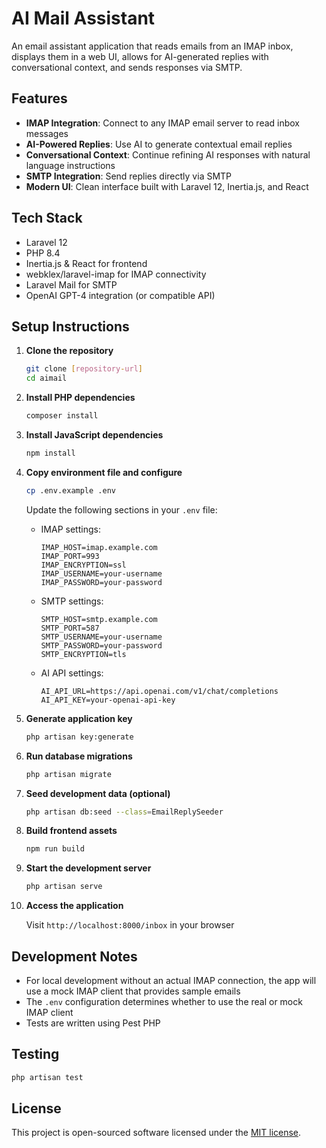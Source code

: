 # AI Mail Assistant

An email assistant application that reads emails from an IMAP inbox, displays them in a web UI, allows for AI-generated replies with conversational context, and sends responses via SMTP.

## Features

- **IMAP Integration**: Connect to any IMAP email server to read inbox messages
- **AI-Powered Replies**: Use AI to generate contextual email replies
- **Conversational Context**: Continue refining AI responses with natural language instructions
- **SMTP Integration**: Send replies directly via SMTP
- **Modern UI**: Clean interface built with Laravel 12, Inertia.js, and React

## Tech Stack

- Laravel 12
- PHP 8.4
- Inertia.js & React for frontend
- webklex/laravel-imap for IMAP connectivity
- Laravel Mail for SMTP
- OpenAI GPT-4 integration (or compatible API)

## Setup Instructions

1. **Clone the repository**

   ```bash
   git clone [repository-url]
   cd aimail
   ```

2. **Install PHP dependencies**

   ```bash
   composer install
   ```

3. **Install JavaScript dependencies**

   ```bash
   npm install
   ```

4. **Copy environment file and configure**

   ```bash
   cp .env.example .env
   ```

   Update the following sections in your `.env` file:

   - IMAP settings:
     ```
     IMAP_HOST=imap.example.com
     IMAP_PORT=993
     IMAP_ENCRYPTION=ssl
     IMAP_USERNAME=your-username
     IMAP_PASSWORD=your-password
     ```

   - SMTP settings:
     ```
     SMTP_HOST=smtp.example.com
     SMTP_PORT=587
     SMTP_USERNAME=your-username
     SMTP_PASSWORD=your-password
     SMTP_ENCRYPTION=tls
     ```

   - AI API settings:
     ```
     AI_API_URL=https://api.openai.com/v1/chat/completions
     AI_API_KEY=your-openai-api-key
     ```

5. **Generate application key**

   ```bash
   php artisan key:generate
   ```

6. **Run database migrations**

   ```bash
   php artisan migrate
   ```

7. **Seed development data (optional)**

   ```bash
   php artisan db:seed --class=EmailReplySeeder
   ```

8. **Build frontend assets**

   ```bash
   npm run build
   ```

9. **Start the development server**

   ```bash
   php artisan serve
   ```

10. **Access the application**

    Visit `http://localhost:8000/inbox` in your browser

## Development Notes

- For local development without an actual IMAP connection, the app will use a mock IMAP client that provides sample emails
- The `.env` configuration determines whether to use the real or mock IMAP client
- Tests are written using Pest PHP

## Testing

```bash
php artisan test
```

## License

This project is open-sourced software licensed under the [MIT license](https://opensource.org/licenses/MIT).
